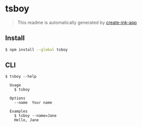 # tsboy

> This readme is automatically generated by [create-ink-app](https://github.com/vadimdemedes/create-ink-app)

## Install

```bash
$ npm install --global tsboy
```

## CLI

```
$ tsboy --help

  Usage
    $ tsboy

  Options
    --name  Your name

  Examples
    $ tsboy --name=Jane
    Hello, Jane
```
